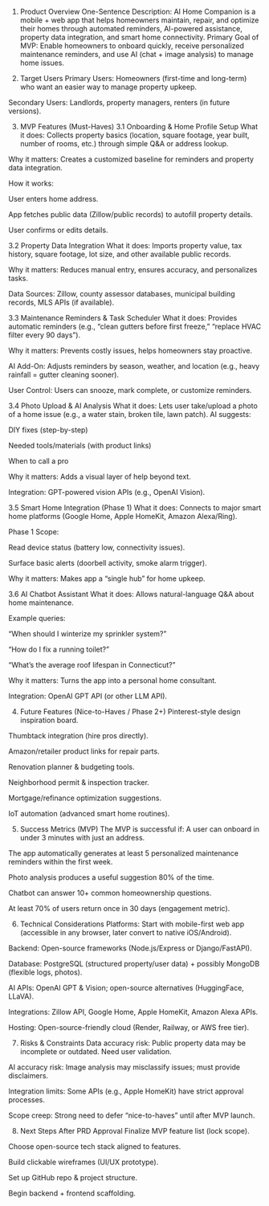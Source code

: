 1. Product Overview
One-Sentence Description:
AI Home Companion is a mobile + web app that helps homeowners maintain, repair, and optimize their homes through automated reminders, AI-powered assistance, property data integration, and smart home connectivity.
Primary Goal of MVP:
Enable homeowners to onboard quickly, receive personalized maintenance reminders, and use AI (chat + image analysis) to manage home issues.

2. Target Users
Primary Users: Homeowners (first-time and long-term) who want an easier way to manage property upkeep.

Secondary Users: Landlords, property managers, renters (in future versions).

3. MVP Features (Must-Haves)
3.1 Onboarding & Home Profile Setup
What it does: Collects property basics (location, square footage, year built, number of rooms, etc.) through simple Q&A or address lookup.

Why it matters: Creates a customized baseline for reminders and property data integration.

How it works:


User enters home address.


App fetches public data (Zillow/public records) to autofill property details.


User confirms or edits details.



3.2 Property Data Integration
What it does: Imports property value, tax history, square footage, lot size, and other available public records.


Why it matters: Reduces manual entry, ensures accuracy, and personalizes tasks.


Data Sources: Zillow, county assessor databases, municipal building records, MLS APIs (if available).



3.3 Maintenance Reminders & Task Scheduler
What it does: Provides automatic reminders (e.g., “clean gutters before first freeze,” “replace HVAC filter every 90 days”).


Why it matters: Prevents costly issues, helps homeowners stay proactive.


AI Add-On: Adjusts reminders by season, weather, and location (e.g., heavy rainfall = gutter cleaning sooner).


User Control: Users can snooze, mark complete, or customize reminders.



3.4 Photo Upload & AI Analysis
What it does: Lets user take/upload a photo of a home issue (e.g., a water stain, broken tile, lawn patch). AI suggests:


DIY fixes (step-by-step)


Needed tools/materials (with product links)


When to call a pro


Why it matters: Adds a visual layer of help beyond text.


Integration: GPT-powered vision APIs (e.g., OpenAI Vision).



3.5 Smart Home Integration (Phase 1)
What it does: Connects to major smart home platforms (Google Home, Apple HomeKit, Amazon Alexa/Ring).


Phase 1 Scope:


Read device status (battery low, connectivity issues).


Surface basic alerts (doorbell activity, smoke alarm trigger).


Why it matters: Makes app a “single hub” for home upkeep.



3.6 AI Chatbot Assistant
What it does: Allows natural-language Q&A about home maintenance.


Example queries:


“When should I winterize my sprinkler system?”


“How do I fix a running toilet?”


“What’s the average roof lifespan in Connecticut?”


Why it matters: Turns the app into a personal home consultant.


Integration: OpenAI GPT API (or other LLM API).



4. Future Features (Nice-to-Haves / Phase 2+)
Pinterest-style design inspiration board.


Thumbtack integration (hire pros directly).


Amazon/retailer product links for repair parts.


Renovation planner & budgeting tools.


Neighborhood permit & inspection tracker.


Mortgage/refinance optimization suggestions.


IoT automation (advanced smart home routines).



5. Success Metrics (MVP)
The MVP is successful if:
A user can onboard in under 3 minutes with just an address.


The app automatically generates at least 5 personalized maintenance reminders within the first week.


Photo analysis produces a useful suggestion 80% of the time.


Chatbot can answer 10+ common homeownership questions.


At least 70% of users return once in 30 days (engagement metric).



6. Technical Considerations
Platforms: Start with mobile-first web app (accessible in any browser, later convert to native iOS/Android).


Backend: Open-source frameworks (Node.js/Express or Django/FastAPI).


Database: PostgreSQL (structured property/user data) + possibly MongoDB (flexible logs, photos).


AI APIs: OpenAI GPT & Vision; open-source alternatives (HuggingFace, LLaVA).


Integrations: Zillow API, Google Home, Apple HomeKit, Amazon Alexa APIs.


Hosting: Open-source-friendly cloud (Render, Railway, or AWS free tier).



7. Risks & Constraints
Data accuracy risk: Public property data may be incomplete or outdated. Need user validation.


AI accuracy risk: Image analysis may misclassify issues; must provide disclaimers.


Integration limits: Some APIs (e.g., Apple HomeKit) have strict approval processes.


Scope creep: Strong need to defer “nice-to-haves” until after MVP launch.



8. Next Steps After PRD Approval
Finalize MVP feature list (lock scope).


Choose open-source tech stack aligned to features.


Build clickable wireframes (UI/UX prototype).


Set up GitHub repo & project structure.


Begin backend + frontend scaffolding.




